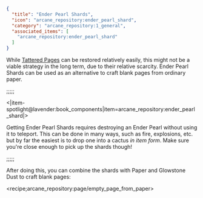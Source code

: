 ```json
{
  "title": "Ender Pearl Shards",
  "icon": "arcane_repository:ender_pearl_shard",
  "category": "arcane_repository:1_general",
  "associated_items": [
    "arcane_repository:ender_pearl_shard"
  ]
}
```

While [Tattered Pages](^arcane_repository:general/tattered_pages) can be restored relatively easily, 
this might not be a viable strategy in the long term, due to their relative scarcity. 
Ender Pearl Shards can be used as an alternative to craft blank pages from ordinary paper.

;;;;;

<|item-spotlight@lavender:book_components|item=arcane_repository:ender_pearl_shard|>

Getting Ender Pearl Shards requires destroying an Ender Pearl without using it to teleport. 
This can be done in many ways, such as fire, explosions, etc. 
but by far the easiest is to drop one into a cactus *in item form*.
Make sure you're close enough to pick up the shards though!

;;;;;

After doing this, you can combine the shards with Paper and Glowstone Dust to craft blank pages:

<recipe;arcane_repository:page/empty_page_from_paper>